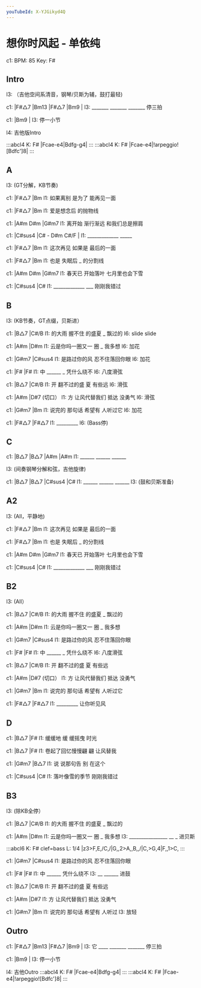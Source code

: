 ```yaml
---
youTubeId: X-YJGikyd4Q
---
```


# 想你时风起 - 单依纯

c1: BPM: 85 Key: F#

## Intro

l3: （吉他空间系清音，钢琴/贝斯为辅，鼓打最轻)

c1: |F#△7   |Bm13   |F#△7   |Bm9    |
l3:  _______ _______ _______  停三拍

c1: |Bm9      |
l3:  停一小节

l4: 吉他版Intro

:::abcl4
K: F#
|Fcae-e4|Bdfg-g4|
:::
:::abcl4
K: F#
|Fcae-e4|!arpeggio![Bdfc']8|
:::

## A

l3: (GT分解，KB节奏)

c1: |F#△7           |Bm
l1:  如果离别 是为了   能再见一面

c1: |F#△7         |Bm
l1:    爱是想念后  的抛物线

c1: |A#m     D#m     |G#m7
l1:   离开始 渐行渐远  和我们总是擦肩

c1: |C#sus4       |C# - D#m C#/F |
l1:  _____________          _____

c1: |F#△7            |Bm
l1:   这次再见 如果是  最后的一面

c1: |F#△7          |Bm
l1:   也是 失眠后 _ 的分割线

c1: |A#m     D#m     |G#m7
l1:   春天已 开始落叶  七月里也会下雪

c1: |C#sus4       |C#
l1:  _____________ ___ 刚刚我错过

## B

l3: (KB节奏，GT点缀，贝斯进）

c1: |B△7          |C#/B
l1:  的大雨 握不住 的盛夏 _ 飘过的
l6:  slide          slide

c1: |A#m             |D#m
l1:  云是你吗一圈又一  圈 _ 我多想
l6:  加花

c1: |G#m7        |C#sus4
l1:  是路过你的风 忍不住落回你眼
l6:  加花

c1: |F#       |F#
l1:  中 ______   _ 凭什么绕不
l6:  八度滑弦


c1: |B△7          |C#/B
l1:  开 翻不过的盛 夏   有些远
l6:  滑弦

c1: |A#m            |D#7 (切口）
l1:  方 让风代替我们 抵达      没勇气
l6:  滑弦

c1: |G#m7          |Bm
l1:  说完的 那句话  希望有 人听过它
l6:  加花

c1: |F#△7     |F#△7
l1:  _________
l6:            (Bass停)

## C

c1: |B△7   |B△7   |A#m   |A#m
l1:  ______ ______ ______

l3: (间奏钢琴分解和弦，吉他旋律)

c1: |B△7   |B△7   |C#sus4 |C#
l1:  ______ ______ ______
l3:                        (鼓和贝斯准备)

## A2

l3: (All，平静地)

c1: |F#△7            |Bm
l1:   这次再见 如果是  最后的一面

c1: |F#△7          |Bm
l1:   也是 失眠后 _ 的分割线

c1: |A#m     D#m     |G#m7
l1:   春天已 开始落叶  七月里也会下雪

c1: |C#sus4       |C#
l1:  _____________ ___ 刚刚我错过

## B2

l3: (All）

c1: |B△7          |C#/B
l1:  的大雨 握不住 的盛夏 _ 飘过的

c1: |A#m             |D#m
l1:  云是你吗一圈又一  圈 _ 我多想

c1: |G#m7        |C#sus4
l1:  是路过你的风 忍不住落回你眼

c1: |F#       |F#
l1:  中 ______   _ 凭什么绕不
l6:  八度滑弦


c1: |B△7          |C#/B
l1:  开 翻不过的盛 夏   有些远

c1: |A#m            |D#7 (切口）
l1:  方 让风代替我们 抵达      没勇气

c1: |G#m7          |Bm
l1:  说完的 那句话  希望有 人听过它

c1: |F#△7     |F#△7
l1:  _________     让你听见风


## D

c1: |B△7      |F#
l1:  缓缓地 缓 缓摇曳 时光

c1: |B△7             |F#
l1:  卷起了回忆慢慢翩 翩  让风替我

c1: |G#m7       |B△7
l1:  说 说那句告 别  在这个

c1: |C#sus4        |C#
l1:  落叶像雪的季节   刚刚我错过

## B3

l3: (除KB全停）

c1: |B△7          |C#/B
l1:  的大雨 握不住 的盛夏 _ 飘过的

c1: |A#m             |D#m
l1:  云是你吗一圈又一  圈 _ 我多想
l3:  ________________  __ _ 进贝斯

:::abcl6
K: F# clef=bass
L: 1/4
|z3>F,E,/C,/|G,,2>A,,B,,/|C,>G,4|F,,1>C,
:::

c1: |G#m7        |C#sus4
l1:  是路过你的风 忍不住落回你眼

c1: |F#       |F#
l1:  中 ______        凭什么绕不
l3:  __ ______   进鼓


c1: |B△7          |C#/B
l1:  开 翻不过的盛 夏   有些远

c1: |A#m            |D#7
l1:  方 让风代替我们 抵达      没勇气

c1: |G#m7          |Bm
l1:  说完的 那句话  希望有 人听过
l3:  放轻

## Outro

c1: |F#△7   |Bm13   |F#△7   |Bm9    |
l3:  它 ____ _______ _______  停三拍

c1: |Bm9      |
l3:  停一小节

l4: 吉他Outro
:::abcl4
K: F#
|Fcae-e4|Bdfg-g4|
:::
:::abcl4
K: F#
|Fcae-e4|!arpeggio![Bdfc']8|
:::
